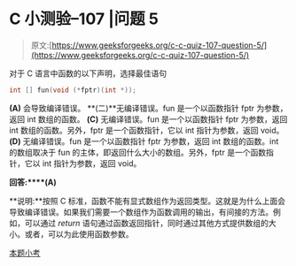 # C 小测验–107 |问题 5

> 原文:[https://www.geeksforgeeks.org/c-c-quiz-107-question-5/](https://www.geeksforgeeks.org/c-c-quiz-107-question-5/)

对于 C 语言中函数的以下声明，选择最佳语句

```cpp
int [] fun(void (*fptr)(int *));
```

**(A)** 会导致编译错误。
**(二)**无编译错误。fun 是一个以函数指针 fptr 为参数，返回 int 数组的函数。
**(C)** 无编译错误。fun 是一个以函数指针 fptr 为参数，返回 int 数组的函数。另外，fptr 是一个函数指针，它以 int 指针为参数，返回 void。
**(D)** 无编译错误。fun 是一个以函数指针 fptr 为参数，返回 int 数组的函数。int 的数组取决于 fun 的主体，即返回什么大小的数组。另外，fptr 是一个函数指针，它以 int 指针为参数，返回 void。

**回答:****(A)**

**说明:**按照 C 标准，函数不能有显式数组作为返回类型。这就是为什么上面会导致编译错误。如果我们需要一个数组作为函数调用的输出，有间接的方法。例如，可以通过 *return* 语句通过函数返回指针，同时通过其他方式提供数组的大小。或者，可以为此使用函数参数。

[本题小考](https://www.geeksforgeeks.org/c-quiz-107-gq/)